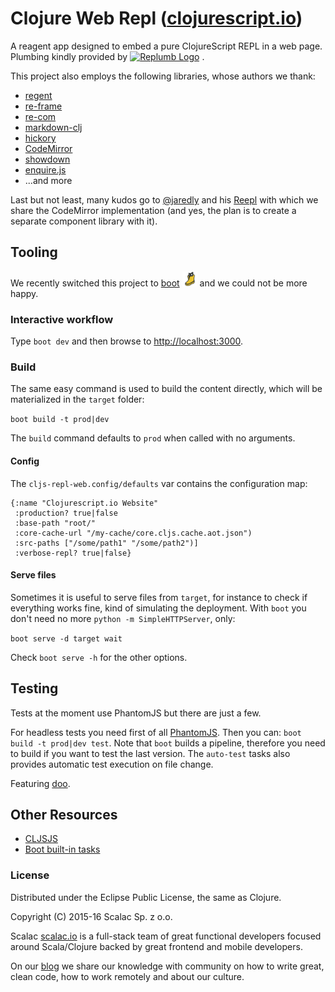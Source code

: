 # Clojure Web Repl ([clojurescript.io](http://www.clojurescript.io))


A reagent app designed to embed a pure ClojureScript REPL in a web
page.
Plumbing kindly provided by
<a href="https://github.com/ScalaConsultants/replumb">
 <img width="103px" height="24px" border="0" src="https://raw.githubusercontent.com/ScalaConsultants/replumb/master/images/replumb_logo_bg.jpg" alt="Replumb Logo"/></a>
.

This project also employs the following libraries, whose authors we thank:

* [regent](https://github.com/reagent-project/reagent)
* [re-frame](https://github.com/Day8/re-frame)
* [re-com](https://github.com/Day8/re-com)
* [markdown-clj](https://github.com/yogthos/markdown-clj)
* [hickory](https://github.com/davidsantiago/hickory)
* [CodeMirror](https://github.com/codemirror/CodeMirror)
* [showdown](https://github.com/showdownjs/showdown)
* [enquire.js](https://github.com/WickyNilliams/enquire.js)
* ...and more

Last but not least, many kudos go to [@jaredly](https://github.com/jaredly) and
his [Reepl](https://github.com/jaredly/reepl) with which we share the
CodeMirror implementation (and yes, the plan is to create a separate component
library with it).

## Tooling

We recently switched this project to [boot](http://boot-clj.com/)
<img width="24px" height="24px" src="https://github.com/boot-clj/boot-clj.github.io/blob/master/assets/images/logos/boot-logo-3.png" alt="Boot Logo"/>
and we could not be more happy.

### Interactive workflow

Type `boot dev` and then browse to [http://localhost:3000](http://localhost:3000).

### Build

The same easy command is used to build the content directly, which will be
materialized in the `target` folder:

`boot build -t prod|dev`

The `build` command defaults to `prod` when called with no arguments.

#### Config

The `cljs-repl-web.config/defaults` var contains the configuration map:

```
{:name "Clojurescript.io Website"
 :production? true|false
 :base-path "root/"
 :core-cache-url "/my-cache/core.cljs.cache.aot.json")
 :src-paths ["/some/path1" "/some/path2")]
 :verbose-repl? true|false}
```

#### Serve files

Sometimes it is useful to serve files from `target`, for instance to check if
everything works fine, kind of simulating the deployment. With `boot` you don't
need no more `python -m SimpleHTTPServer`, only:

`boot serve -d target wait`

Check `boot serve -h` for the other options.

## Testing

Tests at the moment use PhantomJS but there are just a few.

For headless tests you need first of all
[PhantomJS](https://github.com/ariya/phantomjs/). Then you can: `boot build -t
prod|dev test`. Note that `boot` builds a pipeline, therefore you need to build
if you want to test the last version. The `auto-test` tasks also provides
automatic test execution on file change.

Featuring [doo](https://github.com/bensu/doo).

## Other Resources

 * [CLJSJS](https://github.com/cljsjs/packages)
 * [Boot built-in tasks](https://github.com/boot-clj/boot/wiki/Built-in-Tasks)

### License

Distributed under the Eclipse Public License, the same as Clojure.

Copyright (C) 2015-16 Scalac Sp. z o.o.

Scalac [scalac.io](http://scalac.io/?utm_source=scalac_github&utm_campaign=scalac1&utm_medium=web) is a full-stack team of great functional developers focused around Scala/Clojure backed by great frontend and mobile developers.

On our [blog](http://blog.scalac.io/?utm_source=scalac_github&utm_campaign=scalac1&utm_medium=web) we share our knowledge with community on how to write great, clean code, how to work remotely and about our culture.
